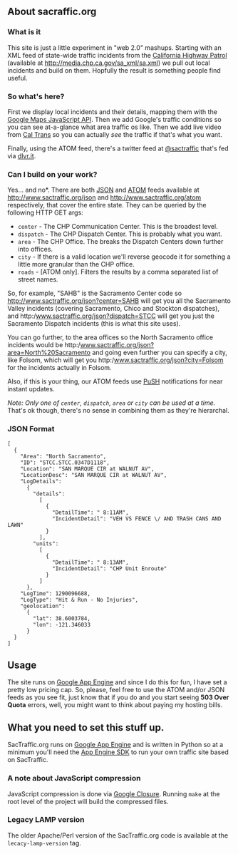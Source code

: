 About sacraffic.org
----

### What is it

This site is just a little experiment in "web 2.0" mashups.  Starting with an XML feed of state-wide traffic incidents from the [California Highway Patrol](http://www.chp.ca.gov/) (available at http://media.chp.ca.gov/sa_xml/sa.xml) we pull out local incidents and build on them. Hopfully the result is something people find useful.

### So what's here?

First we display local incidents and their details, mapping them with the [Google Maps JavaScript API](https://developers.google.com/maps/documentation/javascript/).  Then we add Google's traffic conditions so you can see at-a-glance what area traffic os like.  Then we add live video from [Cal Trans](http://video.dot.ca.gov/) so you can actually *see* the traffic if that's what you want.

Finally, using the ATOM feed, there's a twitter feed at [@sactraffic](https://twitter.com/sactraffic) that's fed via [dlvr.it](http://dlvr.it/).

### Can I build on your work?

Yes... and no*. There are both [JSON](http://json.org/) and [ATOM](http://tools.ietf.org/html/rfc4287) feeds available at http://www.sactraffic.org/json and http://www.sactraffic.org/atom respectively, that cover the entire state.  They can be queried by the following HTTP GET args:

* `center` - The CHP Communication Center.  This is the broadest level.
* `dispatch` - The CHP Dispatch Center.  This is probably what you want.
* `area` - The CHP Office. The breaks the Dispatch Centers down further into offices.
* `city` - If there is a valid location we'll reverse geocode it for something a little more granular than the CHP office.
* `roads` - [ATOM only]. Filters the results by a comma separated list of street names.

So, for example, "SAHB" is the Sacramento Center code so http://www.sactraffic.org/json?center=SAHB will get you all the Sacramento Valley incidents (covering Sacramento, Chico and Stockton dispatches), and http:/www.sactraffic.org/json?dispatch=STCC will get you just the Sacramento Dispatch incidents (this is what this site uses).

You can go further, to the area offices so the North Sacramento office incidents would be http:/www.sactraffic.org/json?area=North%20Sacramento and going even further you can specify a city, like Folsom, which will get you http:/www.sactraffic.org/json?city=Folsom for the incidents actually in Folsom.

Also, if this is your thing, our ATOM feeds use [PuSH](https://code.google.com/p/pubsubhubbub/) notifications for near instant updates.

_Note: Only one of `center`, `dispatch`, `area` or `city` can be used at a time._ That's ok though, there's no sense in combining them as they're hierarchal.

### JSON Format

    [
      {
        "Area": "North Sacramento",
        "ID": "STCC.STCC.0347D1118",
        "Location": "SAN MARQUE CIR at WALNUT AV",
        "LocationDesc": "SAN MARQUE CIR at WALNUT AV",
        "LogDetails":
          {
            "details":
              [
                {
                  "DetailTime": " 8:11AM",
                  "IncidentDetail": "VEH VS FENCE \/ AND TRASH CANS AND LAWN"
                }
              ],
            "units":
              [
                {
                  "DetailTime": " 8:13AM",
                  "IncidentDetail": "CHP Unit Enroute"
                }
              ]
          },
        "LogTime": 1290096688,
        "LogType": "Hit & Run - No Injuries",
        "geolocation":
          {
            "lat": 38.6003784,
            "lon": -121.346033
          }
      }
    ]

Usage
----
The site runs on [Google App Engine](http://code.google.com/appengine/) and since I do this for fun, I have set a pretty low pricing cap.  So, please, feel free to use the ATOM and/or JSON feeds as you see fit, just know that if you do and you start seeing __503 Over Quota__ errors, well, you might want to think about paying my hosting bills.

What you need to set this stuff up.
----

SacTraffic.org runs on [Google App Engine](http://code.google.com/appengine/) and is written in Python so at a minimum you'll need the [App Engine SDK](https://developers.google.com/appengine/downloads#Google_App_Engine_SDK_for_Python) to run your own traffic site based on SacTraffic.

### A note about JavaScript compression

JavaScript compression is done via [Google Closure](http://code.google.com/closure/).  Running `make` at the root level of the project will build the compressed files.

### Legacy LAMP version

The older Apache/Perl version of the SacTraffic.org code is available at the `lecacy-lamp-version` tag.

[sactraffic]: http://www.sactraffic.org "SacTraffic.org"
